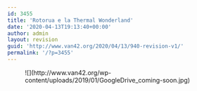 ```yaml
---
id: 3455
title: 'Rotorua e la Thermal Wonderland'
date: '2020-04-13T19:13:40+00:00'
author: admin
layout: revision
guid: 'http://www.van42.org/2020/04/13/940-revision-v1/'
permalink: '/?p=3455'
---
```


<div class="wp-container-3882 wp-block-columns has-2-columns"><div class="wp-container-3880 wp-block-column"><figure class="wp-block-image">![](http://www.van42.org/wp-content/uploads/2019/01/GoogleDrive_coming-soon.jpg)</figure></div><div class="wp-container-3881 wp-block-column"></div></div>